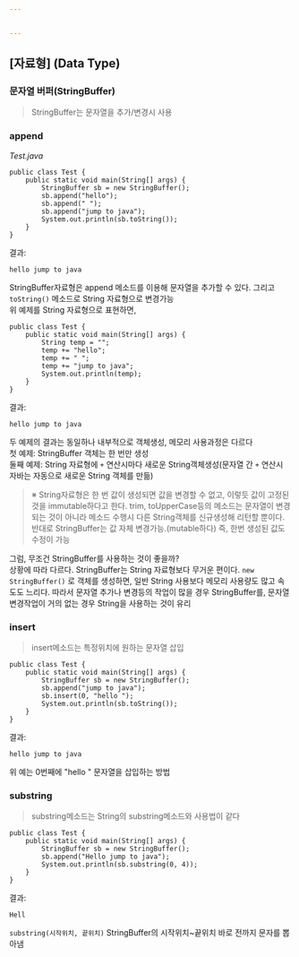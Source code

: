 ```yaml
---


---
```


<h2 id="자료형-data-type">[자료형] (Data Type)</h2>
<h3 id="문자열-버퍼stringbuffer">문자열 버퍼(StringBuffer)</h3>
<blockquote>
<p>StringBuffer는 문자열을 추가/변경시 사용</p>
</blockquote>
<h3 id="append">append</h3>
<p><em>Test.java</em></p>
<pre><code>public class Test {
    public static void main(String[] args) {
        StringBuffer sb = new StringBuffer();
        sb.append("hello");
        sb.append(" ");
        sb.append("jump to java");
        System.out.println(sb.toString());
    }
}
</code></pre>
<p>결과:</p>
<pre><code>hello jump to java
</code></pre>
<p>StringBuffer자료형은 append 메소드를 이용해  문자열을 추가할 수 있다. 그리고 <code>toString()</code>  메소드로 String 자료형으로 변경가능<br>
위 예제를 String 자료형으로 표현하면,</p>
<pre><code>public class Test {
    public static void main(String[] args) {
        String temp = "";
        temp += "hello";
        temp += " ";
        temp += "jump to java";
        System.out.println(temp);
    }
}
</code></pre>
<p>결과:</p>
<pre><code>hello jump to java
</code></pre>
<p>두 예제의 결과는 동일하나 내부적으로 객체생성, 메모리 사용과정은 다르다<br>
첫 예제: StringBuffer 객체는 한 번만 생성<br>
둘째 예제: String 자료형에  <code>+</code> 연산시마다 새로운 String객체생성(문자열 간  <code>+</code>  연산시 자바는 자동으로 새로운 String 객체를 만듦)</p>
<blockquote>
<p>※ String자료형은 한 번 값이 생성되면 값을 변경할 수 없고, 이렇듯 값이 고정된 것을 immutable하다고 한다. trim, toUpperCase등의 메소드는 문자열이 변경되는 것이 아니라 메소드 수행시 다른 String객체를 신규생성해 리턴할 뿐이다. 반대로 StringBuffer는 값 자체 변경가능.(mutable하다) 즉, 한번 생성된 값도 수정이 가능</p>
</blockquote>
<p>그럼, 무조건 StringBuffer를 사용하는 것이 좋을까?<br>
상황에 따라 다르다. StringBuffer는 String 자료형보다 무거운 편이다.  <code>new StringBuffer()</code> 로 객체를 생성하면, 일반 String 사용보다 메모리 사용량도 많고 속도도 느리다. 따라서 문자열 추가나 변경등의 작업이 많을 경우 StringBuffer를, 문자열 변경작업이 거의 없는 경우 String을 사용하는 것이 유리</p>
<h3 id="insert">insert</h3>
<blockquote>
<p>insert메소드는 특정위치에 원하는 문자열 삽입</p>
</blockquote>
<pre><code>public class Test {
    public static void main(String[] args) {
        StringBuffer sb = new StringBuffer();
        sb.append("jump to java");
        sb.insert(0, "hello ");
        System.out.println(sb.toString());
    }
}
</code></pre>
<p>결과:</p>
<pre><code>hello jump to java
</code></pre>
<p>위 예는 0번째에 "hello " 문자열을 삽입하는 방법</p>
<h3 id="substring">substring</h3>
<blockquote>
<p>substring메소드는 String의 substring메소드와 사용법이 같다</p>
</blockquote>
<pre><code>public class Test {
    public static void main(String[] args) {
        StringBuffer sb = new StringBuffer();
        sb.append("Hello jump to java");
        System.out.println(sb.substring(0, 4));
    }
}
</code></pre>
<p>결과:</p>
<pre><code>Hell
</code></pre>
<p><code>substring(시작위치, 끝위치)</code> StringBuffer의 시작위치~끝위치 바로 전까지 문자를 뽑아냄</p>

